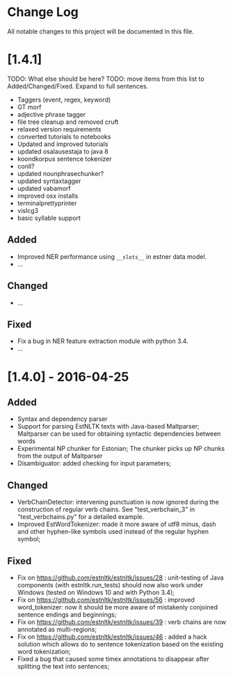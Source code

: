 Change Log
==========

All notable changes to this project will be documented in this file.

[1.4.1]
=======

TODO: What else should be here?
TODO: move items from this list to Added/Changed/Fixed. Expand to full sentences.

* Taggers (event, regex, keyword)
* GT morf
* adjective phrase tagger
* file tree cleanup and removed cruft
* relaxed version requirements
* converted tutorials to notebooks
* Updated and improved tutorials
* updated osalausestaja to java 8
* koondkorpus sentence tokenizer
* conll?
* updated nounphrasechunker?
* updated syntaxtagger
* updated vabamorf
* improved osx installs
* terminalprettyprinter
* vislcg3
* basic syllable support


Added
-----
*  Improved NER performance using `__slots__` in estner data model.
* ...

Changed
-------

* ...

Fixed
-----

* Fix a bug in NER feature extraction module with python 3.4.
* ...

[1.4.0] - 2016-04-25
====================

Added
-----

* Syntax and dependency parser
* Support for parsing EstNLTK texts with Java-based Maltparser; Maltparser can be used for obtaining syntactic dependencies between words
* Experimental NP chunker for Estonian; The chunker picks up NP chunks from the output of Maltparser
* Disambiguator: added checking for input parameters;


Changed
-------

* VerbChainDetector: intervening punctuation is now ignored during the construction of regular verb chains. See "test_verbchain_3" in "test_verbchains.py" for a detailed example.
* Improved EstWordTokenizer: made it more aware of utf8 minus, dash and other hyphen-like symbols used instead of the regular hyphen symbol;

Fixed
-----

* Fix on https://github.com/estnltk/estnltk/issues/28 : unit-testing of Java components (with estnltk.run_tests) should now also work under Windows (tested on Windows 10 and with Python 3.4);
* Fix on https://github.com/estnltk/estnltk/issues/56 : improved word_tokenizer: now it should be more aware of mistakenly conjoined sentence endings and beginnings;
* Fix on https://github.com/estnltk/estnltk/issues/39 : verb chains are now annotated as multi-regions;
* Fix on https://github.com/estnltk/estnltk/issues/46 : added a hack solution which allows do to sentence tokenization based on the existing word tokenization;
*  Fixed a bug that caused some timex annotations to disappear after splitting the text into sentences;

